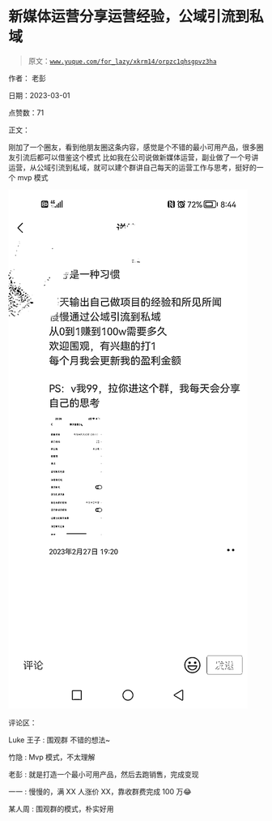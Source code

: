 # 新媒体运营分享运营经验，公域引流到私域

> 原文：[`www.yuque.com/for_lazy/xkrm14/orpzc1qhsgpvz3ha`](https://www.yuque.com/for_lazy/xkrm14/orpzc1qhsgpvz3ha)



作者： 老彭 

日期：2023-03-01 

点赞数：71 

正文： 

刚加了一个圈友，看到他朋友圈这条内容，感觉是个不错的最小可用产品，很多圈友引流后都可以借鉴这个模式 比如我在公司说做新媒体运营，副业做了一个号讲运营，从公域引流到私域，就可以建个群讲自己每天的运营工作与思考，挺好的一个 mvp 模式 

![](img/5e0525c972d6c998cd7b6f11aef31f93.png)  

评论区： 

Luke 王子 : 围观群 不错的想法~ 

竹隐 : Mvp 模式，不太理解 

老彭 : 就是打造一个最小可用产品，然后去跑销售，完成变现 

一一 : 慢慢的，满 XX 人涨价 XX，靠收群费完成 100 万😂 

某人周 : 围观群的模式，朴实好用 

